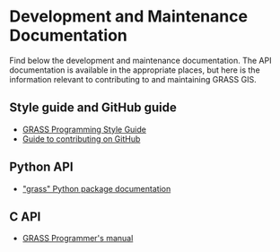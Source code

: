 # Development and Maintenance Documentation

Find below the development and maintenance documentation.
The API documentation is available in the appropriate places,
but here is the information relevant to contributing to and
maintaining GRASS GIS.

## Style guide and GitHub guide

- [GRASS Programming Style Guide](style_guide.md)
- [Guide to contributing on GitHub](github_guide.md)

## Python API

- ["grass" Python package documentation](https://grass.osgeo.org/grass-devel/manuals/libpython/)

## C API

- [GRASS Programmer's manual](https://grass.osgeo.org/programming8/)
